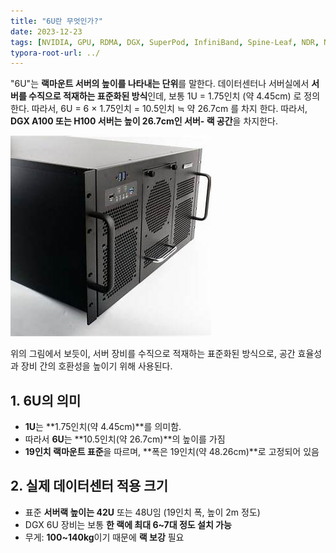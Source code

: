 ```yaml
---
title: "6U란 무엇인가?"
date: 2023-12-23
tags: [NVIDIA, GPU, RDMA, DGX, SuperPod, InfiniBand, Spine-Leaf, NDR, NCCL, 6U]
typora-root-url: ../
---
```


"6U"는 **랙마운트 서버의 높이를 나타내는 단위**를 말한다. 데이터센터나 서버실에서 **서버를 수직으로 적재하는 표준화된 방식**인데, 보통 1U = 1.75인치 (약 4.45cm) 로 정의한다. 따라서, 6U = 6 × 1.75인치 = 10.5인치 ≒ 약 26.7cm 를 차지 한다. 따라서, **DGX A100 또는 H100 서버는 높이 26.7cm인 서버- 랙 공간**을 차지한다.

![그림 - 6U](/../images/2023-12/6U.jpg)

위의 그림에서 보듯이, 서버 장비를 수직으로 적재하는 표준화된 방식으로, 공간 효율성과 장비 간의 호환성을 높이기 위해 사용된다. 



## 1. 6U의 의미

* **1U**는 **1.75인치(약 4.45cm)**를 의미함.
* 따라서 **6U**는 **10.5인치(약 26.7cm)**의 높이를 가짐
* **19인치 랙마운트 표준**을 따르며, **폭은 19인치(약 48.26cm)**로 고정되어 있음



## 2. 실제 데이터센터 적용 크기

- 표준 **서버랙 높이는 42U** 또는 48U임 (19인치 폭, 높이 2m 정도)
- DGX 6U 장비는 보통 **한 랙에 최대 6~7대 정도 설치 가능**
- 무게: **100~140kg**이기 때문에 **랙 보강** 필요



